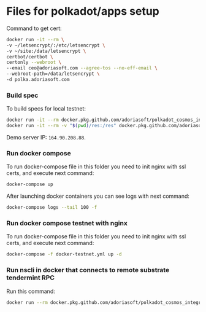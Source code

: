 # Files for polkadot/apps setup

Command to get cert:

```sh
docker run -it --rm \
-v ~/letsencrypt/:/etc/letsencrypt \
-v ~/site:/data/letsencrypt \
certbot/certbot \
certonly --webroot \
--email ceo@adoriasoft.com --agree-tos --no-eff-email \
--webroot-path=/data/letsencrypt \
-d polka.adoriasoft.com
```

### Build spec

To build specs for local testnet:

```sh
docker run -it --rm docker.pkg.github.com/adoriasoft/polkadot_cosmos_integration/substrate-node build-spec --disable-default-bootnode --chain local > res/customSpec.json
docker run -it --rm -v "$(pwd)/res:/res" docker.pkg.github.com/adoriasoft/polkadot_cosmos_integration/substrate-node build-spec --chain=res/customSpec.json --raw --disable-default-bootnode > res/customSpecRaw.json
```

Demo server IP: `164.90.208.88`.

### Run docker compose

To run docker-compose file in this folder you need to init nginx with ssl certs, and execute next command:

```sh
docker-compose up
```

After launching docker containers you can see logs with next command:

```sh
docker-compose logs --tail 100 -f
```

### Run docker compose testnet with nginx

To run docker-compose file in this folder you need to init nginx with ssl certs, and execute next command:

```sh
docker-compose -f docker-testnet.yml up -d
```

### Run nscli in docker that connects to remote substrate tendermint RPC

Run this command:

```sh
docker run --rm docker.pkg.github.com/adoriasoft/polkadot_cosmos_integration/cosmos-node /bin/sh -c 'echo '12345678' | nscli tx nameservice buy-name jack.id 5nametoken --from jack --chain-id namechain -y --broadcast-mode sync --node=tcp://164.90.208.88:26657'
```
